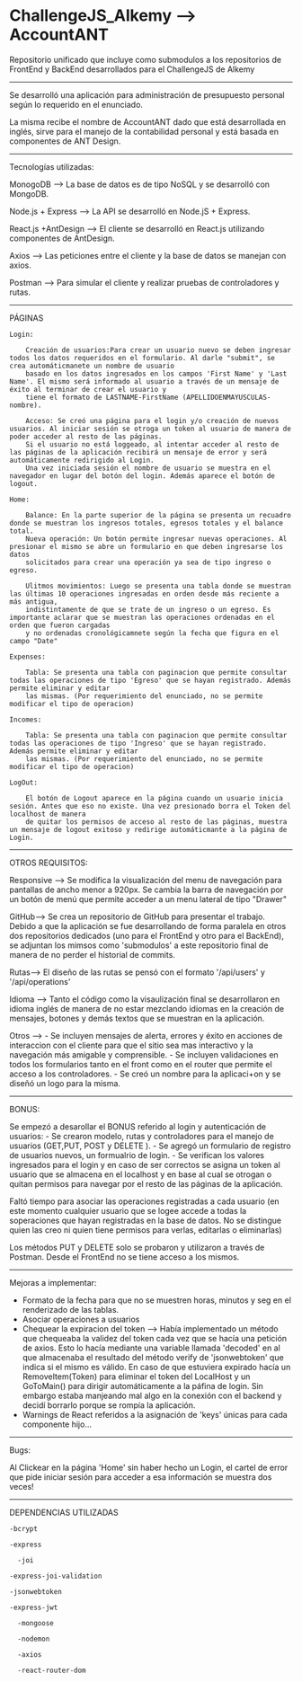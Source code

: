 # ChallengeJS_Alkemy --> AccountANT
Repositorio unificado que incluye como submodulos a los repositorios de FrontEnd y BackEnd desarrollados para el ChallengeJS de Alkemy

----------------------------------------------------------------------------------------------------
Se desarrolló  una aplicación para administración de presupuesto personal según lo requerido en el enunciado. 

La misma recibe el nombre de AccountANT dado que está desarrollada en inglés, sirve para el manejo de la 
contabilidad personal y está basada en componentes de ANT Design.

----------------------------------------------------------------------------------------------------

Tecnologías utilizadas:

MonogoDB --> La base de datos es de tipo NoSQL y se desarrolló con MongoDB.

Node.js + Express -->  La API se desarrolló en Node.jS + Express.

React.js +AntDesign -->  El cliente se desarrolló en React.js utilizando componentes de AntDesign.

Axios -->  Las peticiones entre el cliente y la base de datos se manejan con axios.

Postman -->  Para simular el cliente y realizar pruebas de controladores y rutas.

------------------------------------------------------------------------------------------------------

PÁGINAS

	Login: 
	
		Creación de usuarios:Para crear un usuario nuevo se deben ingresar todos los datos requeridos en el formulario. Al darle "submit", se crea automáticmanete un nombre de usuario 
		basado en los datos ingresados en los campos 'First Name' y 'Last Name'. El mismo será informado al usuario a través de un mensaje de éxito al terminar de crear el usuario y 
		tiene el formato de LASTNAME-FirstName (APELLIDOENMAYUSCULAS-nombre).
		
		Acceso: Se creó una página para el login y/o creación de nuevos usuarios. Al iniciar sesión se otroga un token al usuario de manera de poder acceder al resto de las páginas. 
		Si el usuario no está loggeado, al intentar acceder al resto de las páginas de la aplicación recibirá un mensaje de error y será automáticamente redirigido al Login.
		Una vez iniciada sesión el nombre de usuario se muestra en el navegador en lugar del botón del login. Además aparece el botón de logout.
		
	Home:
	
		Balance: En la parte superior de la página se presenta un recuadro donde se muestran los ingresos totales, egresos totales y el balance total.
		Nueva operación: Un botón permite ingresar nuevas operaciones. Al presionar el mismo se abre un formulario en que deben ingresarse los datos 
		solicitados para crear una operación ya sea de tipo ingreso o egreso.
		
		Ulitmos movimientos: Luego se presenta una tabla donde se muestran las últimas 10 operaciones ingresadas en orden desde más reciente a más antigua, 
		indistintamente de que se trate de un ingreso o un egreso. Es importante aclarar que se muestran las operaciones ordenadas en el orden que fueron cargadas 
		y no ordenadas cronológicamnete según la fecha que figura en el campo "Date"
	
	Expenses:
		
		Tabla: Se presenta una tabla con paginacion que permite consultar todas las operaciones de tipo 'Egreso' que se hayan registrado. Además permite eliminar y editar
		las mismas. (Por requerimiento del enunciado, no se permite modificar el tipo de operacion)
	
	Incomes:
	
		Tabla: Se presenta una tabla con paginacion que permite consultar todas las operaciones de tipo 'Ingreso' que se hayan registrado. Además permite eliminar y editar
		las mismas. (Por requerimiento del enunciado, no se permite modificar el tipo de operacion)
	
	LogOut:
	
		El botón de Logout aparece en la página cuando un usuario inicia sesión. Antes que eso no existe. Una vez presionado borra el Token del localhost de manera 
		de quitar los permisos de acceso al resto de las páginas, muestra un mensaje de logout exitoso y redirige automáticmante a la página de Login.

------------------------------------------------------------------------------------------------------
OTROS REQUISITOS:

Responsive --> Se modifica la visualización del menu de navegación para pantallas de ancho menor a 920px. Se cambia la barra de navegación por un botón de menú
que permite acceder a un menu lateral de tipo "Drawer"

GitHub--> Se crea un repositorio de GitHub para presentar el trabajo. Debido a que la aplicación se fue desarrollando de forma paralela en otros dos repositorios dedicados
(uno para el FrontEnd y otro para el BackEnd), se adjuntan los mimsos como 'submodulos' a este repositorio final de manera de no perder el historial de commits. 

Rutas--> El diseño de las rutas se pensó con el formato '/api/users' y '/api/operations'

Idioma --> Tanto el código como la visaulización final se desarrollaron en idioma inglés de manera de no estar mezclando idiomas en la creación de mensajes, botones y demás
textos que se muestran en la aplicación.

Otros --> 
		- Se incluyen mensajes de alerta, errores y éxito en acciones de interaccion con el cliente para que el sitio sea mas interactivo 
		y la navegación más amigable y comprensible. 
		- Se incluyen validaciones en todos los formularios tanto en el front como en el router que permite el acceso a los controladores.
		- Se creó un nombre para la aplicaci+on y se diseñó un logo para la misma.

------------------------------------------------------------------------------------------------------

BONUS:

Se empezó a desarollar el BONUS referido al login y autenticación de usuarios:
		- Se crearon modelo, rutas y controladores para el manejo de usuarios (GET,PUT, POST y DELETE ). 
		- Se agregó un formulario de registro de usuarios nuevos, un formualrio de login.
		- Se verifican los valores ingresados para el login y en caso de ser correctos se asigna un token al usuario que se almacena en el localhost y 
			en base al cual se otrogan o quitan permisos para navegar por el resto de las páginas de la aplicación.

Faltó tiempo para asociar las operaciones registradas a cada usuario (en este momento cualquier usuario que se logee accede a todas la soperaciones que 
hayan registradas en la base de datos. No se distingue quien las creo ni quien tiene permisos para verlas, editarlas o eliminarlas)

Los métodos PUT y DELETE solo se probaron y utilizaron a través de Postman. Desde el FrontEnd no se tiene acceso a los mismos.

------------------------------------------------------------------------------------------------------

Mejoras a implementar:

- Formato de la fecha para que no se muestren horas, minutos y seg en el renderizado de las tablas.
- Asociar operaciones a usuarios
- Chequear la expiracion del token --> Había implementado un método que chequeaba la validez del token cada vez que se hacía una petición de axios. Esto lo
	hacía mediante una variable llamada 'decoded' en al que almacenaba el resultado del método verify de 'jsonwebtoken' que indica si el mismo es válido. En caso 
	de que estuviera expirado hacía un RemoveItem(Token) para eliminar el token del LocalHost y un GoToMain() para dirigir automáticamente a la páfina de login. Sin 
	embargo estaba manjeando mal algo en la conexión con el backend y decidí borrarlo porque se rompía la aplicación.
- Warnings de React referidos a la asignación de 'keys' únicas para cada componente hijo...

------------------------------------------------------------------------------------------------------

Bugs:

Al Clickear en la página 'Home' sin haber hecho un Login, el cartel de error que pide iniciar sesión para acceder a esa información se muestra dos veces!

------------------------------------------------------------------------------------------------------

DEPENDENCIAS UTILIZADAS

  	-bcrypt			
		
   	-express
		
	  -joi
		
   	-express-joi-validation
		
    -jsonwebtoken
		
   	-express-jwt
		
	  -mongoose
		
	  -nodemon
		
	  -axios
		
	  -react-router-dom	
